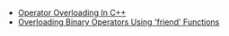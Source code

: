 - [Operator Overloading In C++](operator_overloading_in_c++.md)
- [Overloading Binary Operators Using 'friend' Functions](overloading-binary-operator.md)
